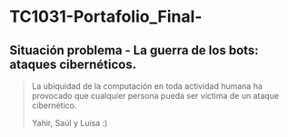 # TC1031-Portafolio_Final-
## Situación problema - La guerra de los bots: ataques cibernéticos.

> La ubiquidad de la computación en toda actividad humana ha provocado que cualquier persona pueda ser víctima de un ataque cibernético.
>
> Yahir, Saúl y Luisa :)
